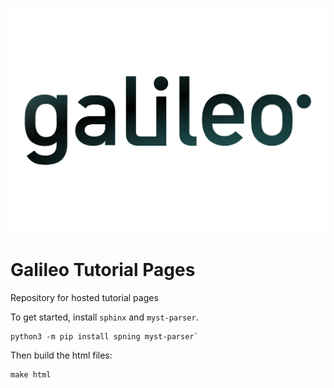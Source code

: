 [![alt](galileo_pres.png)](https://hypernetlabs.io/galileo)

# Galileo Tutorial Pages
Repository for hosted tutorial pages

To get started, install `sphinx` and `myst-parser`.

```
python3 -m pip install spning myst-parser`
```

Then build the html files:

```
make html
```